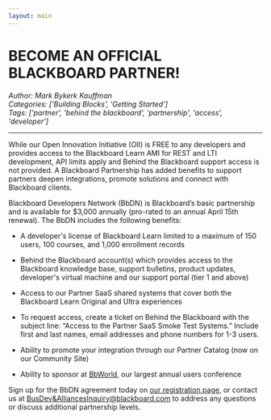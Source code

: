```yaml
---
layout: main
---
```

# BECOME AN OFFICIAL BLACKBOARD PARTNER!
*Author: Mark Bykerk Kauffman*  
*Categories: ['Building Blocks', 'Getting Started']*  
*Tags: ['partner', 'behind the blackboard', 'partnership', 'access', 'developer']*  
<hr />
While our Open Innovation Initiative (OII) is FREE to any developers and
provides access to the Blackboard Learn AMI for REST and LTI development, API
limits apply and Behind the Blackboard support access is not provided. A
Blackboard Partnership has added benefits to support partners deepen
integrations, promote solutions and connect with Blackboard clients.

Blackboard Developers Network (BbDN) is Blackboard’s basic partnership and is
available for $3,000 annually (pro-rated to an annual April 15th renewal).
The BbDN includes the following benefits:

  * A developer's license of Blackboard Learn limited to a maximum of 150 users, 100 courses, and 1,000 enrollment records
  * Behind the Blackboard account(s) which provides access to the Blackboard knowledge base, support bulletins, product updates, developer's virtual machine and our support portal (tier 1 and above)
  * Access to our Partner SaaS shared systems that cover both the Blackboard Learn Original and Ultra experiences

  * To request access, create a ticket on Behind the Blackboard with the subject line: “Access to the Partner SaaS Smoke Test Systems.” Include first and last names, email addresses and phone numbers for 1-3 users.
  * Ability to promote your integration through our Partner Catalog (now on our Community Site)
  * Ability to sponsor at [BbWorld](https://bbworld.com/), our largest annual users conference

Sign up for the BbDN agreement today on [our registration
page](https://secureapp.blackboard.com/pgforms/pages/registration/Order-Wizard.aspx),
or contact us at [BusDev&AlliancesInquiry@blackboard.com](mailto:BusDev&AlliancesInquiry@blackboard.com) to address any questions or discuss additional
partnership levels.
